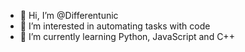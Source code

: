 - 👋 Hi, I’m @Differentunic
- 👀 I’m interested in automating tasks with code
- 🌱 I’m currently learning Python, JavaScript and C++
<!--- - 💞️ I’m looking to collaborate on ...
- 📫 How to reach me ... --->

<!---
Differentunic/Differentunic is a ✨ special ✨ repository because its `README.md` (this file) appears on your GitHub profile.
You can click the Preview link to take a look at your changes.
--->

